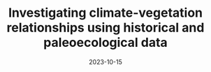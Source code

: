 ---
title: "Investigating climate-vegetation relationships using historical and paleoecological data"
type: "Invited Lecture"
permalink: /talks/2023-talk-11
venue: "University of Wisconsin"
date: 2023-10-15
location: "Madison, WI"
---